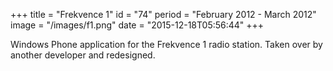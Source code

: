 +++
title = "Frekvence 1"
id = "74"
period = "February 2012 - March 2012"
image = "/images/f1.png"
date = "2015-12-18T05:56:44"
+++

Windows Phone application for the Frekvence 1 radio station. Taken over by another developer and redesigned. 
